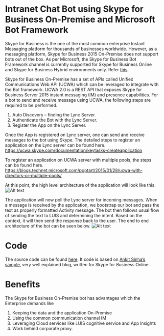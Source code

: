 # Intranet Chat Bot using Skype for Business On-Premise and Microsoft Bot Framework
Skype for Business is the one of the most common enterprise Instant Messaging platform for thousands of businesses worldwide. However, as a messaging platform, Skype for Business 2015 On-Premise does not support bots out of the box. As per Microsoft, the Skype for Business Bot Framework channel is currently supported for Skype for Business Online and Skype for Business Hybrid environments only. Refer [this](https://msdn.microsoft.com/en-us/skype/skype-for-business-bot-framework/docs/overview#version-suport).

Skype for Business On-Premise has a set of APIs called Unified Communications Web API (UCWA) which can be leveraged to integrate with the Bot framework. UCWA 2.0 is a REST API that exposes Skype for Business Server 2015 instant messaging (IM) and presence capabilities. For a bot to send and receive message using UCWA, the following steps are required to be performed.
1.	Auto Discovery – finding the Lync Server.
2.	Authenticate the Bot with the Lync Server.
3.	Register the App on the Lync Server.

Once the App is registered on Lync server, one can send and receive messages to the bot using Skype. The detailed steps to register an application on the Lync server can be found here.
https://ucwa.skype.com/documentation/keytasks-createapplication

To register an application on UCWA server with multiple pools, the steps can be found here.
https://blogs.technet.microsoft.com/poptart/2015/01/28/ucwa-with-directors-or-multiple-pools/

At this point, the high level architecture of the application will look like this.![Alt text](https://github.com/abhinabsarkar/intranet-chat-bot/blob/master/images/Application%20architecture.png)

 
The application will now poll the Lync server for incoming messages. When a message is received by the application, we bootstrap our bot and pass the text as properly formatted Activity message. The bot then follows usual flow of sending the text to LUIS and determining the intent. Based on the context, it will then send the response back to the user. The end to end architecture of the bot can be seen below. ![Alt text](https://github.com/abhinabsarkar/intranet-chat-bot/blob/master/images/High%20level%20architecture.png)

# Code
The source code can be found [here](https://github.com/abhinabsarkar/intranet-chat-bot/tree/master/src). It code is based on [Ankit Sinha’s sample](https://github.com/ankitbko/ucwa-bot), very well explained blog, written for Skype for Business Online. 

# Benefits
The Skype for Business On-Premise bot has advantages which the Enterprise demands like 
 1.	Keeping the data and the application On-Premise
 2.	Using the common communication channel IM 
 3.	Leveraging Cloud services like LUIS cognitive service and App Insights
 4.	Work behind corporate proxy.
